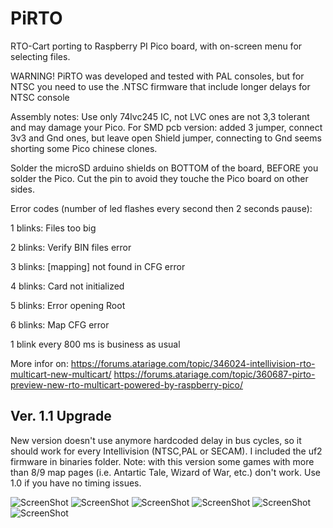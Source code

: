 # PiRTO

RTO-Cart porting to Raspberry PI Pico board, with on-screen menu for selecting files.

WARNING! PiRTO was developed and tested with PAL consoles, but for NTSC you need to use the .NTSC firmware that include longer delays for NTSC console


Assembly notes:
Use only 74lvc245 IC, not LVC ones are not 3,3 tolerant and may damage your Pico.
For SMD pcb version: added 3 jumper, connect 3v3 and Gnd ones, but leave open Shield jumper, connecting to Gnd seems shorting some Pico chinese clones.

Solder the microSD arduino shields on BOTTOM of the board, BEFORE you solder the Pico. Cut the pin to avoid they touche the Pico board on other sides.

Error codes (number of led flashes every second then 2 seconds pause):

1 blinks: Files too big  

2 blinks: Verify BIN files error   

3 blinks: [mapping] not found in CFG error

4 blinks: Card not initialized

5 blinks: Error opening Root

6 blinks: Map CFG error

1 blink every 800 ms is business as usual


More infor on:
https://forums.atariage.com/topic/346024-intellivision-rto-multicart-new-multicart/
https://forums.atariage.com/topic/360687-pirto-preview-new-rto-multicart-powered-by-raspberry-pico/

## Ver. 1.1 Upgrade
New version doesn't use anymore hardcoded delay in bus cycles, so it should work for every Intellivision (NTSC,PAL or SECAM).
I included the uf2 firmware in binaries folder. 
Note: with this version some games with more than 8/9 map pages (i.e. Antartic Tale, Wizard of War, etc.) don't work. Use 1.0 if you have no timing issues.


![ScreenShot](https://raw.githubusercontent.com/aotta/PiRTO/main/pictures/pirto0.jpg)
![ScreenShot](https://raw.githubusercontent.com/aotta/PiRTO/main/pictures/pirto1.jpeg)
![ScreenShot](https://raw.githubusercontent.com/aotta/PiRTO/main/pictures/Pirto6.jpg)
![ScreenShot](https://raw.githubusercontent.com/aotta/PiRTO/main/pictures/Pirto7.jpg)
![ScreenShot](https://raw.githubusercontent.com/aotta/PiRTO/main/pictures/pirto4.jpg)
![ScreenShot](https://raw.githubusercontent.com/aotta/PiRTO/main/pictures/pirto5.jpg)

